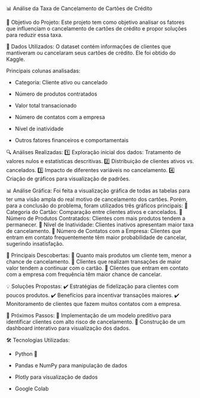 📊 Análise da Taxa de Cancelamento de Cartões de Crédito

📌 Objetivo do Projeto:
Este projeto tem como objetivo analisar os fatores que influenciam o cancelamento de cartões de crédito e propor soluções para reduzir essa taxa.

📂 Dados Utilizados:
O dataset contém informações de clientes que mantiveram ou cancelaram seus cartões de crédito. Ele foi obtido do Kaggle.

Principais colunas analisadas:
- Categoria: Cliente ativo ou cancelado

- Número de produtos contratados

- Valor total transacionado

- Número de contatos com a empresa

- Nível de inatividade

- Outros fatores financeiros e comportamentais

🔍 Análises Realizadas:
1️⃣ Exploração inicial dos dados: Tratamento de valores nulos e estatísticas descritivas.
2️⃣ Distribuição de clientes ativos vs. cancelados.
3️⃣ Impacto de diferentes variáveis no cancelamento.
4️⃣ Criação de gráficos para visualização de padrões.

📊 Análise Gráfica:
Foi feita a visualização gráfica de todas as tabelas para ter uma visão ampla do real motivo de cancelamento dos cartões. Porém, para a conclusão do problema, foram utilizados três gráficos principais:
📌 Categoria do Cartão: Comparação entre clientes ativos e cancelados.
📌 Número de Produtos Contratados: Clientes com mais produtos tendem a permanecer.
📌 Nível de Inatividade: Clientes inativos apresentam maior taxa de cancelamento.
📌 Número de Contatos com a Empresa: Clientes que entram em contato frequentemente têm maior probabilidade de cancelar, sugerindo insatisfação.

🔎 Principais Descobertas:
📌 Quanto mais produtos um cliente tem, menor a chance de cancelamento.
📌 Clientes que realizam transações de maior valor tendem a continuar com o cartão.
📌 Clientes que entram em contato com a empresa com frequência têm maior chance de cancelar.

💡 Soluções Propostas:
✔️ Estratégias de fidelização para clientes com poucos produtos.
✔️ Benefícios para incentivar transações maiores.
✔️ Monitoramento de clientes que fazem muitos contatos com a empresa.

🚀 Próximos Passos:
🔹 Implementação de um modelo preditivo para identificar clientes com alto risco de cancelamento.
🔹 Construção de um dashboard interativo para visualização dos dados.

🛠️ Tecnologias Utilizadas:
- Python 🐍

- Pandas e NumPy para manipulação de dados

- Plotly para visualização de dados

- Google Colab
